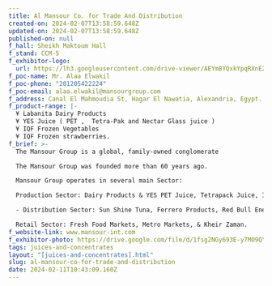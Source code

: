 ```yaml
---
title: Al Mansour Co. for Trade And Distribution
created-on: 2024-02-07T13:58:59.648Z
updated-on: 2024-02-07T13:58:59.648Z
published-on: null
f_hall: Sheikh Maktoum Hall
f_stand: CCM-5
f_exhibitor-logo:
  url: https://lh3.googleusercontent.com/drive-viewer/AEYmBYQxkYpqRXnE2Dg4JnUHnyUJaErLYV2hd7sEQbzGaVTdTQC5E0j2kWtT2AyuDOh3S1Vg3OpXw7HtmFGTzSMEuSuP6hNs8g=s1600
f_poc-name: Mr. Alaa Elwakil
f_poc-phone: "201205422224"
f_poc-email: alaa.elwakil@mansourgroup.com
f_address: Canal El Mahmoudia St, Hagar El Nawatia, Alexandria, Egypt.
f_product-range: |-
  ¥	Labanita Dairy Products
  ¥	YES Juice ( PET ,  Tetra-Pak and Nectar Glass juice )
  ¥	IQF Frozen Vegetables 
  ¥	IQF Frozen strawberries.
f_brief: >-
  The Mansour Group is a global, family-owned conglomerate

  The Mansour Group was founded more than 60 years ago.

  Mansour Group operates in several main Sector:

  Production Sector: Dairy Products & YES PET Juice, Tetrapack Juice, IQF Frozen Vegetables & Strawberries.

  - Distribution Sector: Sun Shine Tuna, Ferrero Products, Red Bull Energy Drinks

  Retail Sector: Fresh Food Markets, Metro Markets, & Kheir Zaman.
f_website-link: www.mansour-int.com
f_exhibitor-photo: https://drive.google.com/file/d/1fsg2NGy693E-y7MO9QY5pQxwNYFBMOsg/view?usp=drive_link
tags: juices-and-concentrates
layout: "[juices-and-concentrates].html"
slug: al-mansour-co-for-trade-and-distribution
date: 2024-02-11T10:43:09.160Z
---
```

